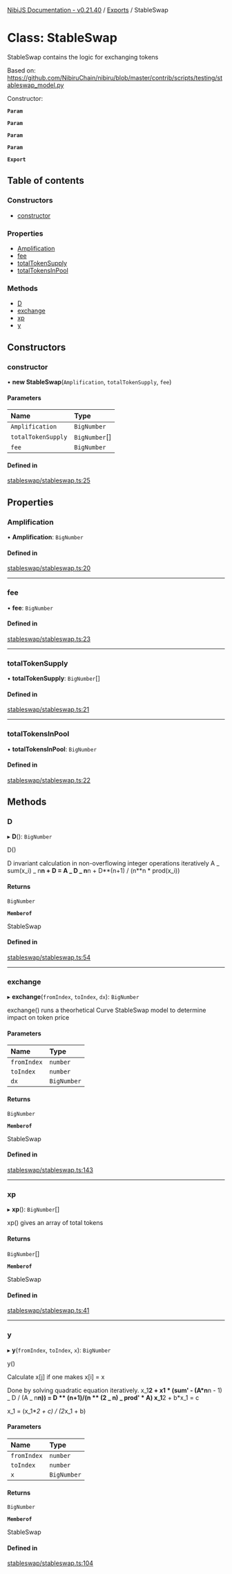 [NibiJS Documentation - v0.21.40](../intro.md) / [Exports](../modules.md) / StableSwap

# Class: StableSwap

StableSwap contains the logic for exchanging tokens

Based on: https://github.com/NibiruChain/nibiru/blob/master/contrib/scripts/testing/stableswap_model.py

Constructor:

**`Param`**

**`Param`**

**`Param`**

**`Param`**

**`Export`**

## Table of contents

### Constructors

- [constructor](StableSwap.md#constructor)

### Properties

- [Amplification](StableSwap.md#amplification)
- [fee](StableSwap.md#fee)
- [totalTokenSupply](StableSwap.md#totaltokensupply)
- [totalTokensInPool](StableSwap.md#totaltokensinpool)

### Methods

- [D](StableSwap.md#d)
- [exchange](StableSwap.md#exchange)
- [xp](StableSwap.md#xp)
- [y](StableSwap.md#y)

## Constructors

### constructor

• **new StableSwap**(`Amplification`, `totalTokenSupply`, `fee`)

#### Parameters

| Name               | Type          |
| :----------------- | :------------ |
| `Amplification`    | `BigNumber`   |
| `totalTokenSupply` | `BigNumber`[] |
| `fee`              | `BigNumber`   |

#### Defined in

[stableswap/stableswap.ts:25](https://github.com/NibiruChain/ts-sdk/blob/6ab8616/packages/nibijs/src/stableswap/stableswap.ts#L25)

## Properties

### Amplification

• **Amplification**: `BigNumber`

#### Defined in

[stableswap/stableswap.ts:20](https://github.com/NibiruChain/ts-sdk/blob/6ab8616/packages/nibijs/src/stableswap/stableswap.ts#L20)

---

### fee

• **fee**: `BigNumber`

#### Defined in

[stableswap/stableswap.ts:23](https://github.com/NibiruChain/ts-sdk/blob/6ab8616/packages/nibijs/src/stableswap/stableswap.ts#L23)

---

### totalTokenSupply

• **totalTokenSupply**: `BigNumber`[]

#### Defined in

[stableswap/stableswap.ts:21](https://github.com/NibiruChain/ts-sdk/blob/6ab8616/packages/nibijs/src/stableswap/stableswap.ts#L21)

---

### totalTokensInPool

• **totalTokensInPool**: `BigNumber`

#### Defined in

[stableswap/stableswap.ts:22](https://github.com/NibiruChain/ts-sdk/blob/6ab8616/packages/nibijs/src/stableswap/stableswap.ts#L22)

## Methods

### D

▸ **D**(): `BigNumber`

D()

D invariant calculation in non-overflowing integer operations iteratively
A _ sum(x_i) _ n**n + D = A _ D _ n**n + D**(n+1) / (n**n \* prod(x_i))

#### Returns

`BigNumber`

**`Memberof`**

StableSwap

#### Defined in

[stableswap/stableswap.ts:54](https://github.com/NibiruChain/ts-sdk/blob/6ab8616/packages/nibijs/src/stableswap/stableswap.ts#L54)

---

### exchange

▸ **exchange**(`fromIndex`, `toIndex`, `dx`): `BigNumber`

exchange() runs a theorhetical Curve StableSwap model to determine impact on token price

#### Parameters

| Name        | Type        |
| :---------- | :---------- |
| `fromIndex` | `number`    |
| `toIndex`   | `number`    |
| `dx`        | `BigNumber` |

#### Returns

`BigNumber`

**`Memberof`**

StableSwap

#### Defined in

[stableswap/stableswap.ts:143](https://github.com/NibiruChain/ts-sdk/blob/6ab8616/packages/nibijs/src/stableswap/stableswap.ts#L143)

---

### xp

▸ **xp**(): `BigNumber`[]

xp() gives an array of total tokens

#### Returns

`BigNumber`[]

**`Memberof`**

StableSwap

#### Defined in

[stableswap/stableswap.ts:41](https://github.com/NibiruChain/ts-sdk/blob/6ab8616/packages/nibijs/src/stableswap/stableswap.ts#L41)

---

### y

▸ **y**(`fromIndex`, `toIndex`, `x`): `BigNumber`

y()

Calculate x[j] if one makes x[i] = x

Done by solving quadratic equation iteratively.
x_1**2 + x1 * (sum' - (A*n**n - 1) _ D / (A _ n**n)) = D ** (n+1)/(n ** (2 _ n) _ prod' \* A)
x_1**2 + b\*x_1 = c

x_1 = (x_1\**2 + c) / (2*x_1 + b)

#### Parameters

| Name        | Type        |
| :---------- | :---------- |
| `fromIndex` | `number`    |
| `toIndex`   | `number`    |
| `x`         | `BigNumber` |

#### Returns

`BigNumber`

**`Memberof`**

StableSwap

#### Defined in

[stableswap/stableswap.ts:104](https://github.com/NibiruChain/ts-sdk/blob/6ab8616/packages/nibijs/src/stableswap/stableswap.ts#L104)
